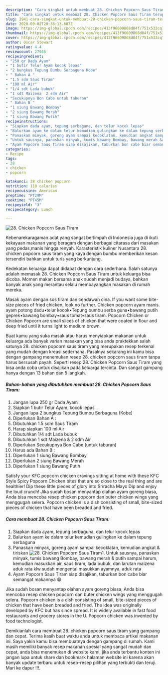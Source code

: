 ```yaml
---
description: "Cara singkat untuk membuat 28. Chicken Popcorn Saus Tiram terupdate"
title: "Cara singkat untuk membuat 28. Chicken Popcorn Saus Tiram terupdate"
slug: 2941-cara-singkat-untuk-membuat-28-chicken-popcorn-saus-tiram-terupdate
date: 2020-09-02T20:38:13.687Z
image: https://img-global.cpcdn.com/recipes/413f96609868d84f/751x532cq70/28-chicken-popcorn-saus-tiram-foto-resep-utama.jpg
thumbnail: https://img-global.cpcdn.com/recipes/413f96609868d84f/751x532cq70/28-chicken-popcorn-saus-tiram-foto-resep-utama.jpg
cover: https://img-global.cpcdn.com/recipes/413f96609868d84f/751x532cq70/28-chicken-popcorn-saus-tiram-foto-resep-utama.jpg
author: Oscar Stewart
ratingvalue: 4.4
reviewcount: 27946
recipeingredient:
- "250 gr Dada Ayam"
- "1 butir Telur Ayam kocok lepas"
- "2 bungkus Tepung Bumbu Serbaguna Kobe"
- " Bahan A "
- "1.5 sdm Saus Tiram"
- "100 ml Air"
- "1/4 sdt Lada bubuk"
- "1 sdt Maizena  2 sdm Air"
- "Secukupnya Bon Cabe untuk taburan"
- " Bahan B "
- "1 siung Bawang Bombay"
- "2 siung Bawang Merah"
- "1 siung Bawang Putih"
recipeinstructions:
- "Siapkan dada ayam, tepung serbaguna, dan telur kocok lepas"
- "Balurkan ayam ke dalam telur kemudian gulingkan ke dalam tepung serbaguna"
- "Panaskan minyak, goreng ayam sampai kecoklatan, kemudian angkat &amp; tiriskan"
- "Untuk sausnya, panaskan minyak, tumis bawang Bombay, bawang merah &amp; putih sampai harum, kemudian masukkan air, saus tiram, lada bubuk, dan larutan maizena aduk rata klw sudah mengental masukkan ayamnya, aduk rata"
- "Ayam Popcorn Saus Tiram siap disajikan, taburkan bon cabe biar semangat makannya 😁"
categories:
- Recipe
tags:
- 28
- chicken
- popcorn

katakunci: 28 chicken popcorn 
nutrition: 118 calories
recipecuisine: American
preptime: "PT29M"
cooktime: "PT45M"
recipeyield: "3"
recipecategory: Lunch

---
```



![28. Chicken Popcorn Saus Tiram](https://img-global.cpcdn.com/recipes/413f96609868d84f/751x532cq70/28-chicken-popcorn-saus-tiram-foto-resep-utama.jpg)

Kebenarekaragaman adat yang sangat berlimpah di Indonesia juga di ikuti kekayaan makanan yang beragam dengan berbagai citarasa dari masakan yang pedas,manis hingga renyah. Karasteristik kuliner Nusantara 28. chicken popcorn saus tiram yang kaya dengan bumbu memberikan kesan tersendiri bahkan untuk turis yang berkunjung.


Kedekatan keluarga dapat didapat dengan cara sederhana. Salah satunya adalah memasak 28. Chicken Popcorn Saus Tiram untuk keluarga bisa dicoba. Momen makan bersama anak sudah menjadi budaya, bahkan banyak anak yang merantau selalu membayangkan masakan di rumah mereka.

Masak ayam dengan sos tiram dan cendawan cina. If you want some bite-size pieces of fried chicken, look no further. Chicken popcorn ayam manis. ayam potong dadu•telur kocok•Tepung bumbu serba guna•bawang putih geprek•bawang bombay•saus tomat•saus tiram. Popcorn Chicken or Chicken Popcorn are small slices of chicken that were coated in flour and deep fried until it turns light to medium brown.

Buat kamu yang suka masak atau harus menyiapkan makanan untuk keluarga ada banyak varian masakan yang bisa anda praktekkan salah satunya 28. chicken popcorn saus tiram yang merupakan resep terkenal yang mudah dengan kreasi sederhana. Pasalnya sekarang ini kamu bisa dengan gampang menemukan resep 28. chicken popcorn saus tiram tanpa harus bersusah payah.
Seperti resep 28. Chicken Popcorn Saus Tiram yang bisa anda coba untuk disajikan pada keluarga tercinta. Dan sangat gampang hanya dengan 13 bahan dan 5 langkah.


<!--inarticleads1-->

##### Bahan-bahan yang dibutuhkan membuat 28. Chicken Popcorn Saus Tiram:

1. Jangan lupa 250 gr Dada Ayam
1. Siapkan 1 butir Telur Ayam, kocok lepas
1. Jangan lupa 2 bungkus Tepung Bumbu Serbaguna (Kobe)
1. Diperlukan  Bahan A :
1. Dibutuhkan 1.5 sdm Saus Tiram
1. Harap siapkan 100 ml Air
1. Dibutuhkan 1/4 sdt Lada bubuk
1. Dibutuhkan 1 sdt Maizena &amp; 2 sdm Air
1. Diperlukan Secukupnya Bon Cabe (untuk taburan)
1. Harus ada  Bahan B :
1. Diperlukan 1 siung Bawang Bombay
1. Diperlukan 2 siung Bawang Merah
1. Diperlukan 1 siung Bawang Putih


Satisfy your KFC popcorn chicken cravings sitting at home with these KFC Style Spicy Popcorn Chicken bites that are so close to the real thing and are healthier! Dip these little pieces of glory into Sriracha Mayo Dip and enjoy the loud crunch! Jika sudah bosan menyantap olahan ayam goreng biasa, Anda bisa mencoba resep chicken popcorn dan buter chicken wings yang menggugah selera. Popcorn chicken is a dish consisting of small, bite-sized pieces of chicken that have been breaded and fried. 

<!--inarticleads2-->

##### Cara membuat  28. Chicken Popcorn Saus Tiram:

1. Siapkan dada ayam, tepung serbaguna, dan telur kocok lepas
1. Balurkan ayam ke dalam telur kemudian gulingkan ke dalam tepung serbaguna
1. Panaskan minyak, goreng ayam sampai kecoklatan, kemudian angkat &amp; tiriskan
<img src="//assets-global.cpcdn.com/assets/icons/button_play-2c75c40dde080a61004c1f40b05d8f140eaff45d7e9e6481dc71c63d2e7c4909.png" alt="28. Chicken Popcorn Saus Tiram">1. Untuk sausnya, panaskan minyak, tumis bawang Bombay, bawang merah &amp; putih sampai harum, kemudian masukkan air, saus tiram, lada bubuk, dan larutan maizena aduk rata klw sudah mengental masukkan ayamnya, aduk rata
1. Ayam Popcorn Saus Tiram siap disajikan, taburkan bon cabe biar semangat makannya 😁


Jika sudah bosan menyantap olahan ayam goreng biasa, Anda bisa mencoba resep chicken popcorn dan buter chicken wings yang menggugah selera. Popcorn chicken is a dish consisting of small, bite-sized pieces of chicken that have been breaded and fried. The idea was originally developed by KFC but has since spread. It is widely available in fast food restaurants and grocery stores in the U. Popcorn chicken was invented by food technologist. 

Demikianlah cara membuat 28. chicken popcorn saus tiram yang gampang dan cepat. Terima kasih buat waktu anda untuk membaca artikel makanan ini. Saya yakin kamu bisa membuatnya dengan gampang di rumah. Kami masih memiliki banyak resep makanan spesial yang sangat mudah dan cepat, anda bisa menemukan di website kami, jika anda terbantu konten ini jangan lupa untuk share dan bookmark halaman website ini karena akan banyak update terbaru untuk resep-resep pilihan yang terbukti dan teruji. Mari ke dapur !!!. 
